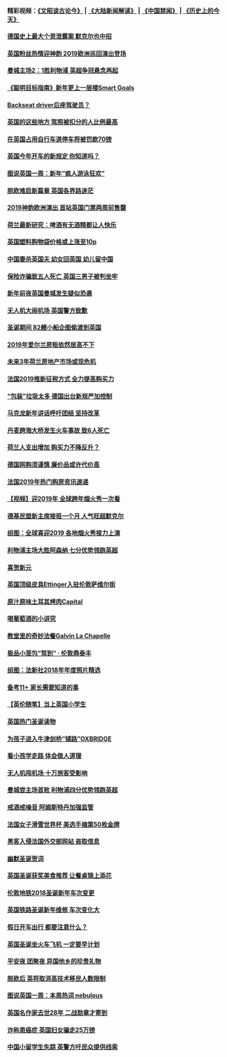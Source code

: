 #### 精彩视频：[《文昭谈古论今》](https://github.com/gfw-breaker/wenzhao/blob/master/README.md?t=01080330) | [《大陆新闻解读》](https://github.com/gfw-breaker/ntdtv-comedy/blob/master/README.md?t=01080330) | [《中国禁闻》](https://github.com/gfw-breaker/ntdtv-news/blob/master/README.md?t=01080330) | [《历史上的今天》](https://github.com/gfw-breaker/today-in-history/blob/master/README.md?t=01080330) 

#### [德国史上最大个资泄露案 默克尔也中招](../pages/nsc974/n10960100.md?t=01080330) 

#### [英国粉丝热情迎神韵 2019欧洲巡回演出登场](../pages/nsc974/n10958683.md?t=01080330) 

#### [曼城主场2：1胜利物浦 英超争冠悬念再起](../pages/nsc974/n10954843.md?t=01080330) 

#### [《聪明目标指南》新年更上一层楼Smart Goals](../pages/nsc974/n10954583.md?t=01080330) 

#### [Backseat driver后座驾驶员？](../pages/nsc974/n10954192.md?t=01080330) 

#### [英国的这些地方 驾照被扣分的人比例最高](../pages/nsc974/n10954152.md?t=01080330) 

#### [在英国占用自行车道停车将被罚款70镑](../pages/nsc974/n10954142.md?t=01080330) 

#### [英国今年开车的新规定 你知道吗？](../pages/nsc974/n10953267.md?t=01080330) 

#### [图说英国一周：新年“疯人游泳狂欢”](../pages/nsc974/n10953234.md?t=01080330) 

#### [脱欧难启新篇章 英国各界路迷茫](../pages/nsc974/n10951727.md?t=01080330) 

#### [2019神韵欧洲演出 首站英国门票两周前售罄](../pages/nsc974/n10951678.md?t=01080330) 

#### [荷兰最新研究：啤酒有无酒精都让人快乐](../pages/nsc974/n10950834.md?t=01080330) 

#### [英国塑料购物袋价格或上涨至10p](../pages/nsc974/n10951770.md?t=01080330) 

#### [中国妻杀英国夫 幼女回英国 幼儿留中国](../pages/nsc974/n10951754.md?t=01080330) 

#### [保险诈骗致五人死亡 英国三男子被判坐牢](../pages/nsc974/n10951747.md?t=01080330) 

#### [新年前夜英国曼城发生疑似恐袭](../pages/nsc974/n10951741.md?t=01080330) 

#### [无人机大闹机场 英国警方致歉](../pages/nsc974/n10951733.md?t=01080330) 

#### [圣诞期间 82艘小船企图偷渡到英国](../pages/nsc974/n10951711.md?t=01080330) 

#### [2019年爱尔兰房租依然居高不下](../pages/nsc974/n10950906.md?t=01080330) 

#### [未来3年荷兰房地产市场或现危机](../pages/nsc974/n10950888.md?t=01080330) 

#### [法国2019推新征税方式 全力提高购买力](../pages/nsc974/n10946987.md?t=01080330) 

#### [“包装”垃圾太多 德国出台新规严加控制](../pages/nsc974/n10948358.md?t=01080330) 

#### [马克龙新年讲话呼吁团结 坚持改革](../pages/nsc974/n10947012.md?t=01080330) 

#### [丹麦跨海大桥发生火车事故 致6人死亡](../pages/nsc974/n10948353.md?t=01080330) 

#### [荷兰人支出增加 购买力不降反升？](../pages/nsc974/n10948390.md?t=01080330) 

#### [德国网购须谨慎 廉价品或许代价高](../pages/nsc974/n10948233.md?t=01080330) 

#### [法国2019年热门购房资讯速递](../pages/nsc974/n10947033.md?t=01080330) 

#### [【视频】迎2019年 全球跨年烟火秀一次看](../pages/nsc974/n10946627.md?t=01080330) 

#### [德基民盟新主席接班一个月 人气旺超默克尔](../pages/nsc974/n10946634.md?t=01080330) 

#### [组图：全球喜迎2019 各地烟火秀接力上演](../pages/nsc974/n10945584.md?t=01080330) 

#### [利物浦主场大胜阿森纳 七分优势领跑英超](../pages/nsc974/n10945421.md?t=01080330) 

#### [喜贺新元](../pages/nsc974/n10936605.md?t=01080330) 

#### [英国顶级皮具Ettinger入驻伦敦萨维尔街](../pages/nsc974/n10936595.md?t=01080330) 

#### [原汁原味土耳其烤肉Capital](../pages/nsc974/n10936573.md?t=01080330) 

#### [喝葡萄酒的小讲究](../pages/nsc974/n10936535.md?t=01080330) 

#### [教堂里的奇妙法餐Galvin La Chapelle](../pages/nsc974/n10935913.md?t=01080330) 

#### [极品小笼包“驾到” · 伦敦鼎泰丰](../pages/nsc974/n10935791.md?t=01080330) 

#### [组图：法新社2018年年度照片精选](../pages/nsc974/n10935213.md?t=01080330) 

#### [备考11+ 家长需要知道的事](../pages/nsc974/n10934312.md?t=01080330) 

#### [【英伦随笔】当上英国小学生](../pages/nsc974/n10934305.md?t=01080330) 

#### [英国热门圣诞读物](../pages/nsc974/n10934285.md?t=01080330) 

#### [为孩子进入牛津剑桥“铺路”OXBRIDGE](../pages/nsc974/n10934233.md?t=01080330) 

#### [看小孩学走路 体会做人道理](../pages/nsc974/n10934169.md?t=01080330) 

#### [无人机闯机场  十万旅客受影响](../pages/nsc974/n10934028.md?t=01080330) 

#### [曼城尝主场首败 利物浦四分优势领跑英超](../pages/nsc974/n10932818.md?t=01080330) 

#### [戒酒戒噪音 阿姆斯特丹加强监管](../pages/nsc974/n10928070.md?t=01080330) 

#### [法国女子滑雪世界杯 美选手摘第50枚金牌](../pages/nsc974/n10927351.md?t=01080330) 

#### [黑客入侵法国外交部网站 盗取信息](../pages/nsc974/n10927269.md?t=01080330) 

#### [幽默圣诞贺词](../pages/nsc974/n10926672.md?t=01080330) 

#### [英国圣诞获奖美食推荐 让餐桌锦上添花](../pages/nsc974/n10926641.md?t=01080330) 

#### [伦敦地铁2018圣诞新年车次变更](../pages/nsc974/n10926629.md?t=01080330) 

#### [英国铁路圣诞新年维修 车次变化大](../pages/nsc974/n10926618.md?t=01080330) 

#### [假日开车出行 都要注意什么？](../pages/nsc974/n10926610.md?t=01080330) 

#### [英国圣诞坐火车飞机 一定要早计划](../pages/nsc974/n10926599.md?t=01080330) 

#### [平安夜 团聚夜 异国他乡的珍贵礼物](../pages/nsc974/n10925634.md?t=01080330) 

#### [脱欧后 英将取消高技术移民人数限制](../pages/nsc974/n10924981.md?t=01080330) 

#### [图说英国一周：本周热词 nebulous](../pages/nsc974/n10925020.md?t=01080330) 

#### [英国名作家去世28年 二战勋章才寄到](../pages/nsc974/n10925014.md?t=01080330) 

#### [诈称患癌症 英国妇女骗走25万镑](../pages/nsc974/n10925008.md?t=01080330) 

#### [中国小留学生失踪  英警方吁民众提供线索](../pages/nsc974/n10925001.md?t=01080330) 

